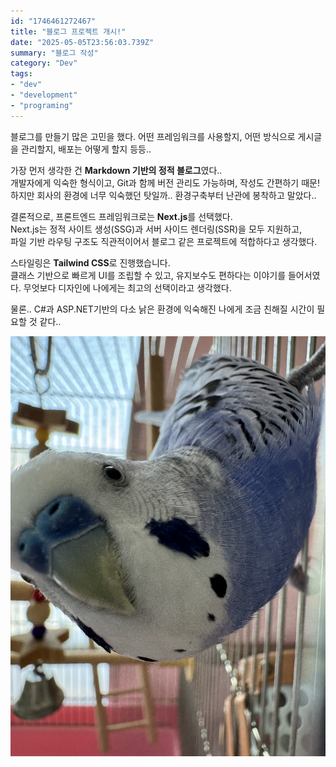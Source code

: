 ```yaml
---
id: "1746461272467"
title: "블로그 프로젝트 개시!"
date: "2025-05-05T23:56:03.739Z"
summary: "블로그 작성"
category: "Dev"
tags:
- "dev"
- "development"
- "programing"
---
```



블로그를 만들기 많은 고민을 했다.
어떤 프레임워크를 사용할지, 어떤 방식으로 게시글을 관리할지, 배포는 어떻게 할지 등등..

가장 먼저 생각한 건 **Markdown 기반의 정적 블로그**였다..  
개발자에게 익숙한 형식이고, Git과 함께 버전 관리도 가능하며, 작성도 간편하기 때문!
하지만 회사의 환경에 너무 익숙했던 탓일까.. 환경구축부터 난관에 봉착하고 말았다.. 

결론적으로, 프론트엔드 프레임워크로는 **Next.js**를 선택했다.  
Next.js는 정적 사이트 생성(SSG)과 서버 사이드 렌더링(SSR)을 모두 지원하고,  
파일 기반 라우팅 구조도 직관적이어서 블로그 같은 프로젝트에 적합하다고 생각했다.

스타일링은 **Tailwind CSS**로 진행했습니다.  
클래스 기반으로 빠르게 UI를 조립할 수 있고, 유지보수도 편하다는 이야기를 들어서였다. 
무엇보다 디자인에 나에게는 최고의 선택이라고 생각했다.

물론.. C#과 ASP.NET기반의 다소 낡은 환경에 익숙해진 나에게
조금 친해질 시간이 필요할 것 같다..

![image](https://raw.githubusercontent.com/Kim-kyuho/Kim-kyuho.github.io/master/public/blog-images/bWFtZS5qcGVnMTc0.jpeg)

